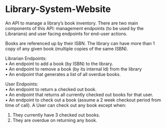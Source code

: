 # Library-System-Website
An API to manage a library’s book inventory. There are two main components of this API: management endpoints (to be used by the Librarians) and user facing endpoints for end-user actions. 

Books are referenced up by their ISBN. The library can have more than 1 copy of any given book (multiple copies of the same ISBN).

Librarian Endpoints:                                                                                                                                               
•	An endpoint to add a book (by ISBN) to the library.                                                                                                               
•	An endpoint to remove a book (by its internal Id) from the library                                                                                               
•	An endpoint that generates a list of all overdue books.                                                                                                                                                                                                                   
                                                                                                                                                                     
User Endpoints:                                                                                                                                                     
•	An endpoint to return a checked out book.                                                                                                                         
•	An endpoint that returns all currently checked out books for that user.                                                                                           
•	An endpoint to check out a book (assume a 2 week checkout period from time of call). A User can check out any book except when:                                   
1. They currently have 3 checked out books.                                                                                                                         
2. They are overdue on returning any book.                                                                                                                                                                                                                                                                                               
